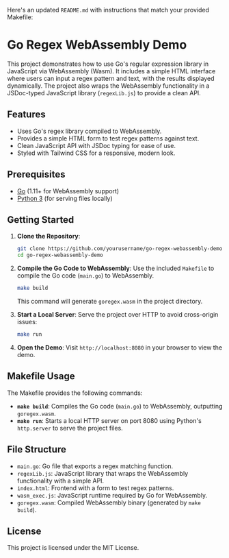 Here's an updated `README.md` with instructions that match your provided Makefile:


# Go Regex WebAssembly Demo

This project demonstrates how to use Go's regular expression library in JavaScript via WebAssembly (Wasm). It includes a simple HTML interface where users can input a regex pattern and text, with the results displayed dynamically. The project also wraps the WebAssembly functionality in a JSDoc-typed JavaScript library (`regexLib.js`) to provide a clean API.

## Features

- Uses Go's regex library compiled to WebAssembly.
- Provides a simple HTML form to test regex patterns against text.
- Clean JavaScript API with JSDoc typing for ease of use.
- Styled with Tailwind CSS for a responsive, modern look.

## Prerequisites

- [Go](https://golang.org/dl/) (1.11+ for WebAssembly support)
- [Python 3](https://www.python.org/downloads/) (for serving files locally)

## Getting Started

1. **Clone the Repository**:
   ```sh
   git clone https://github.com/yourusername/go-regex-webassembly-demo.git
   cd go-regex-webassembly-demo
   ```

2. **Compile the Go Code to WebAssembly**:
   Use the included `Makefile` to compile the Go code (`main.go`) to WebAssembly.

   ```sh
   make build
   ```

   This command will generate `goregex.wasm` in the project directory.

3. **Start a Local Server**:
   Serve the project over HTTP to avoid cross-origin issues:

   ```sh
   make run
   ```

4. **Open the Demo**:
   Visit `http://localhost:8080` in your browser to view the demo.

## Makefile Usage

The Makefile provides the following commands:

- **`make build`**: Compiles the Go code (`main.go`) to WebAssembly, outputting `goregex.wasm`.
- **`make run`**: Starts a local HTTP server on port 8080 using Python's `http.server` to serve the project files.
  
## File Structure

- `main.go`: Go file that exports a regex matching function.
- `regexLib.js`: JavaScript library that wraps the WebAssembly functionality with a simple API.
- `index.html`: Frontend with a form to test regex patterns.
- `wasm_exec.js`: JavaScript runtime required by Go for WebAssembly.
- `goregex.wasm`: Compiled WebAssembly binary (generated by `make build`).

## License

This project is licensed under the MIT License.
